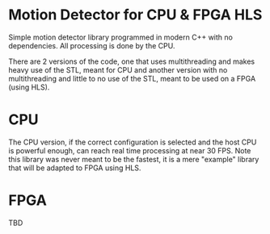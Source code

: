 # Motion Detector for CPU & FPGA HLS
Simple motion detector library programmed in modern C++ with no dependencies. All processing is done by the CPU.

There are 2 versions of the code, one that uses multithreading and makes heavy use of the STL, meant for CPU and another version with no multithreading and little to no use of the STL, meant to be used on a FPGA (using HLS).

# CPU

The CPU version, if the correct configuration is selected and the host CPU is powerful enough, can reach real time processing at near 30 FPS.
Note this library was never meant to be the fastest, it is a mere "example" library that will be adapted to FPGA using HLS.

# FPGA

TBD 